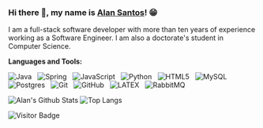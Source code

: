 ### Hi there 👋, my name is [Alan Santos](https://github.com/alansantospi/)! 😁


I am a full-stack software developer with more than ten years of experience working as a Software Engineer. I am also a doctorate's student in Computer Science. 

**Languages and Tools:** 

![Java](https://img.shields.io/badge/-Java-black?logo=java&style=social)&nbsp;&nbsp;
![Spring](https://img.shields.io/badge/-Spring%20Framework-black?logo=spring&style=social)&nbsp;&nbsp;
![JavaScript](https://img.shields.io/badge/-JavaScript-black?logo=javascript&style=social)&nbsp;&nbsp;
![Python](https://img.shields.io/badge/-Python-black?logo=Python&style=social)&nbsp;&nbsp;
![HTML5](https://img.shields.io/badge/-HTML5-black?logo=html5&style=social)&nbsp;&nbsp;
![MySQL](https://img.shields.io/badge/-MySQL-black?logo=mysql&style=social)&nbsp;&nbsp;
![Postgres](https://img.shields.io/badge/-MySQL-black?logo=postgresql&style=social)&nbsp;&nbsp;
![Git](https://img.shields.io/badge/-Git-black?logo=git&style=social)&nbsp;&nbsp;
![GitHub](https://img.shields.io/badge/-GitHub-black?logo=github&style=social)&nbsp;&nbsp;
![LATEX](https://img.shields.io/badge/-LATEX-black?logo=latex&style=social)&nbsp;&nbsp;
![RabbitMQ](https://img.shields.io/badge/-RabbitMQ-black?logo=latex&style=social)&nbsp;&nbsp;

![Alan's Github Stats](https://github-readme-stats.vercel.app/api?username=alansantospi&count_private=true&show_icons=true&include_all_commits=true)
![Top Langs](https://github-readme-stats.vercel.app/api/top-langs/?username=alansantospi&hide=TeX&layout=compact)

![Visitor Badge](https://visitor-badge.laobi.icu/badge?page_id=rusty-sj.rusty-sj)
